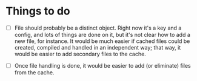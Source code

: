 # Things to do

* [ ] File should probably be a distinct object. Right now it's a key and a config, and lots of things are done on it, but it's not clear how to add a new file, for instance. It would be much easier if cached files could be created, compiled and handled in an independent way; that way, it would be easier to add secondary files to the cache.

* [ ] Once file handling is done, it would be easier to add (or eliminate) files from the cache.
